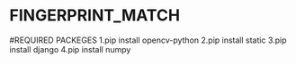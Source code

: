 # FINGERPRINT_MATCH
#REQUIRED PACKEGES
1.pip install opencv-python
2.pip install static
3.pip install django
4.pip install numpy
